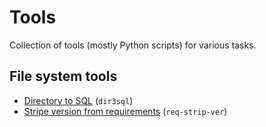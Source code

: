 # Tools
Collection of tools (mostly Python scripts) for various tasks.

## File system tools
- [Directory to SQL](./dir2sql/) (`dir3sql`)
- [Stripe version from requirements](./req-strip-ver) (`req-strip-ver`)
